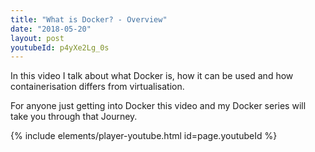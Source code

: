 ```yaml
---
title: "What is Docker? - Overview"
date: "2018-05-20"
layout: post
youtubeId: p4yXe2Lg_0s
---
```


In this video I talk about what Docker is, how it can be used and how containerisation differs from virtualisation.

For anyone just getting into Docker this video and my Docker series will take you through that Journey.

{% include elements/player-youtube.html id=page.youtubeId %}
